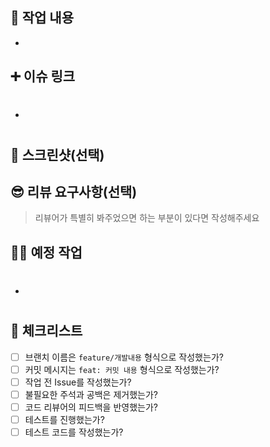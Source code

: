 ## 🔎 작업 내용
* 
## ➕ 이슈 링크
* #

## 📸 스크린샷(선택)


## 😎 리뷰 요구사항(선택)
> 리뷰어가 특별히 봐주었으면 하는 부분이 있다면 작성해주세요
> 
<!--ex) 메서드 XXX의 이름을 더 잘 짓고 싶은데 혹시 좋은 명칭이 있을까요?-->
## 🧑‍💻 예정 작업
- #

## 📝 체크리스트
- [ ] 브랜치 이름은 `feature/개발내용` 형식으로 작성했는가?
- [ ] 커밋 메시지는 `feat: 커밋 내용` 형식으로 작성했는가?
- [ ] 작업 전 Issue를 작성했는가?
- [ ] 불필요한 주석과 공백은 제거했는가?
- [ ] 코드 리뷰어의 피드백을 반영했는가?
- [ ] 테스트를 진행했는가?
- [ ] 테스트 코드를 작성했는가?